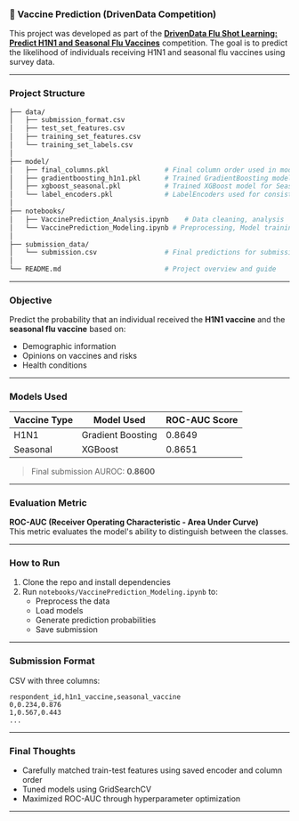 ### 🧬 Vaccine Prediction (DrivenData Competition)

This project was developed as part of the **[DrivenData Flu Shot Learning: Predict H1N1 and Seasonal Flu Vaccines](https://www.drivendata.org/competitions/66/flu-shot-learning/)** competition. The goal is to predict the likelihood of individuals receiving H1N1 and seasonal flu vaccines using survey data.

---

### Project Structure

```bash
├── data/
│   ├── submission_format.csv
│   ├── test_set_features.csv
│   ├── training_set_features.csv
│   └── training_set_labels.csv
│
├── model/
│   ├── final_columns.pkl              # Final column order used in model training
│   ├── gradientboosting_h1n1.pkl      # Trained GradientBoosting model for H1N1
│   ├── xgboost_seasonal.pkl           # Trained XGBoost model for Seasonal
│   └── label_encoders.pkl             # LabelEncoders used for consistent preprocessing
│
├── notebooks/
│   ├── VaccinePrediction_Analysis.ipynb    # Data cleaning, analysis 
│   └── VaccinePrediction_Modeling.ipynb # Preprocessing, Model training, evaluation and submission
│
├── submission_data/
│   └── submission.csv                 # Final predictions for submission
│
└── README.md                          # Project overview and guide
```

---

### Objective

Predict the probability that an individual received the **H1N1 vaccine** and the **seasonal flu vaccine** based on:
- Demographic information
- Opinions on vaccines and risks
- Health conditions

---

### Models Used

| Vaccine Type | Model Used          | ROC-AUC Score |
|--------------|---------------------|----------------|
| H1N1         | Gradient Boosting    | 0.8649         |
| Seasonal     | XGBoost              | 0.8651         |

> Final submission AUROC: **0.8600**

---

### Evaluation Metric

**ROC-AUC (Receiver Operating Characteristic - Area Under Curve)**  
This metric evaluates the model's ability to distinguish between the classes.

---

### How to Run

1. Clone the repo and install dependencies  
2. Run `notebooks/VaccinePrediction_Modeling.ipynb` to:
   - Preprocess the data
   - Load models
   - Generate prediction probabilities
   - Save submission

---

### Submission Format

CSV with three columns:
```csv
respondent_id,h1n1_vaccine,seasonal_vaccine
0,0.234,0.876
1,0.567,0.443
...
```

---

### Final Thoughts

- Carefully matched train-test features using saved encoder and column order
- Tuned models using GridSearchCV
- Maximized ROC-AUC through hyperparameter optimization

---
